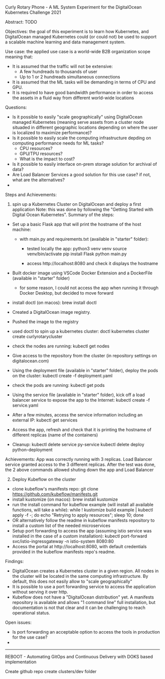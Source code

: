 Curly Rotary Phone - A ML System Experiment for the DigitalOcean Kubernetes Challenge 2021

Abstract: TODO

Objectives: the goal of this experiment is to learn how Kubernetes, and DigitalOcean managed Kubernetes could (or could not) be used to support a scalable machine learning and data management system.

Use case: the applied use case is a world-wide B2B organization scope meaning that:
- It is assumed that the traffic will not be extensive: 
    - A few hundreads to thousands of user
    - Up to 1 or 2 hundreads simultaneous connections
- It is assumed that the ML tasks will be demanding in terms of CPU and GPU.
- It is required to have good bandwidth performance in order to access the assets in a fluid way from different world-wide locations

Questions:
- Is it possible to easily "scale geographically" using DigitalOcean managed Kubernetes (meaning serve assets from a cluster node situaded in different geographic locations depending on where the user is localized to maximize performance)?
- Is it possible to easily scale the computing infrastructure depding on computing performance needs for ML tasks?
    - CPU resources?
    - GPU/TPU resources?
    - What is the impact to cost?
- Is it possible to easily interface on-prem storage solution for archival of data?
- Are Load Balancer Services a good solution for this use case? if not, what are the alternatives?
- 


Steps and Achievements:

1. spin up a Kubernetes Cluster on DigitalOcean and deploy a first application
Note: this was done by following the "Getting Started with Digital Ocean Kubernetes". Summary of the steps:
- Set up a basic Flask app that will print the hostname of the host machine:
    - with main.py and requirements.txt (available in "starter" folder):
        - tested locally the app:
            python3 venv venv
            source venv/bin/activate
            pip install Flask
            python main.py

        - access http://localhost:8080 and check it displays the hostname

- Built docker image using VSCode Docker Extension and a DockerFile (available in "starter" folder)
    - for some reason, I could not access the app when running it through Docker Desktop, but decided to move forward
- install doctl (on macos):
    brew install doctl
- Created a DigitalOcean image registry.
- Pushed the image to the registry
- used doctl to spin up a kubernetes cluster:
    doctl kubernetes cluster create curlyrotarycluster
- check the nodes are running:
    kubectl get nodes
- Give access to the repository from the cluster (in repository settings on digitalocean.com)
- Using the deployment file (available in "starter" folder), deploy the pods on the cluster:
    kubectl create -f deployment.yaml
- check the pods are running:
    kubectl get pods

- Using the service file (available in "starter" folder), kick off a load balancer service to expose the app to the Internet:
    kubectl create -f service.yaml
- After a few minutes, access the service information including an external IP:
    kubectl get services
- Access the app, refresh and check that it is printing the hostname of different replicas (name of the containers)
- Cleanup:
    kubectl delete service py-service
    kubectl delete deploy python-deployment

Achievements: App was correctly running with 3 replicas. Load Balancer service granted access to the 3 different replicas. After the test was done, the 2 above commands allowed shuting down the app and Load Balancer

2. Deploy Kubeflow on the cluster
- clone kubeflow's manifests repo:
    git clone https://github.com/kubeflow/manifests.git
- install kustomize (on macos):
    brew install kustomize
- run the install command for kubeflow example (will install all available functions, will take a while):
    while ! kustomize build example | kubectl apply -f -; do echo "Retrying to apply resources"; sleep 10; done
- OR alternatively follow the readme in kubeflow manifests repository to install a custom list of the needed microservices
- Setup port forwarding to access the app (assuming istio service was installed in the case of a custom installation):
    kubectl port-forward svc/istio-ingressgateway -n istio-system 8080:80
- Access the portal at http://localhost:8080, with default credentials provided in the kubeflow manifests repo's readme.





Findings:
- DigitalOcean creates a Kubernetes cluster in a given region. All nodes in the cluster will be located in the same computing infrastructure. By default, this does not easily allow to "scale geographically"
- It is possible to use a port forwarding service to access the application without serving it over http.
- Kubeflow does not have a "DigitalOcean distribution" yet. A manifests repository is available and allows "1 command line" full installation, but documentation is not that clear and it can be challenging to reach operational status.



Open issues:
- Is port forwarding an acceptable option to access the tools in production for the use case?
- 




---------

REBOOT - Automating GitOps and Continuous Delivery with DOKS based implementation

Create github repo
create clusters/dev folder